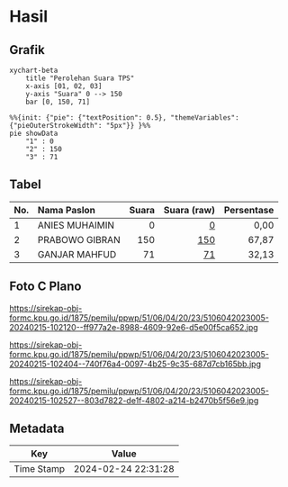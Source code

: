# Hasil

## Grafik

```mermaid
xychart-beta
    title "Perolehan Suara TPS"
    x-axis [01, 02, 03]
    y-axis "Suara" 0 --> 150
    bar [0, 150, 71]
```

```mermaid
%%{init: {"pie": {"textPosition": 0.5}, "themeVariables": {"pieOuterStrokeWidth": "5px"}} }%%
pie showData
    "1" : 0
    "2" : 150
    "3" : 71
```

## Tabel

| No. | Nama Paslon    | Suara | Suara (raw) | Persentase |
|:--- |:-------------- | -----:| -----------:| ----------:|
| 1   | ANIES MUHAIMIN | 0     | [0][p-1]    | 0,00       |
| 2   | PRABOWO GIBRAN | 150   | [150][p-2]  | 67,87      |
| 3   | GANJAR MAHFUD  | 71    | [71][p-3]   | 32,13      |


[p-1]: https://github.com/gigit-pemilu/pemilu-2024-51-bali/blob/main/pilpres/hitung-suara/sub/51-bali/sub/06-bangli/sub/04-kintamani/sub/2023-terunyan/sub/005-tps/sub/paslon-1.txt
[p-2]: https://github.com/gigit-pemilu/pemilu-2024-51-bali/blob/main/pilpres/hitung-suara/sub/51-bali/sub/06-bangli/sub/04-kintamani/sub/2023-terunyan/sub/005-tps/sub/paslon-2.txt
[p-3]: https://github.com/gigit-pemilu/pemilu-2024-51-bali/blob/main/pilpres/hitung-suara/sub/51-bali/sub/06-bangli/sub/04-kintamani/sub/2023-terunyan/sub/005-tps/sub/paslon-3.txt

## Foto C Plano

https://sirekap-obj-formc.kpu.go.id/1875/pemilu/ppwp/51/06/04/20/23/5106042023005-20240215-102120--ff977a2e-8988-4609-92e6-d5e00f5ca652.jpg

https://sirekap-obj-formc.kpu.go.id/1875/pemilu/ppwp/51/06/04/20/23/5106042023005-20240215-102404--740f76a4-0097-4b25-9c35-687d7cb165bb.jpg

https://sirekap-obj-formc.kpu.go.id/1875/pemilu/ppwp/51/06/04/20/23/5106042023005-20240215-102527--803d7822-de1f-4802-a214-b2470b5f56e9.jpg


## Metadata

| Key        | Value               |
| ---------- | ------------------- |
| Time Stamp | 2024-02-24 22:31:28 |



